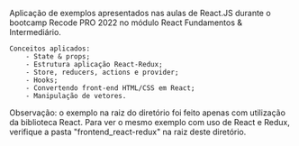 Aplicação de exemplos apresentados nas aulas de React.JS durante o bootcamp Recode PRO 2022 no módulo React Fundamentos & Intermediário.
    
    Conceitos aplicados:
        - State & props;
        - Estrutura aplicação React-Redux;
        - Store, reducers, actions e provider;
        - Hooks;
        - Convertendo front-end HTML/CSS em React;
        - Manipulação de vetores.

Observação: o exemplo na raiz do diretório foi feito apenas com utilização da biblioteca React. Para ver o mesmo exemplo com uso de React e Redux, verifique a pasta "frontend_react-redux" na raiz deste diretório.
